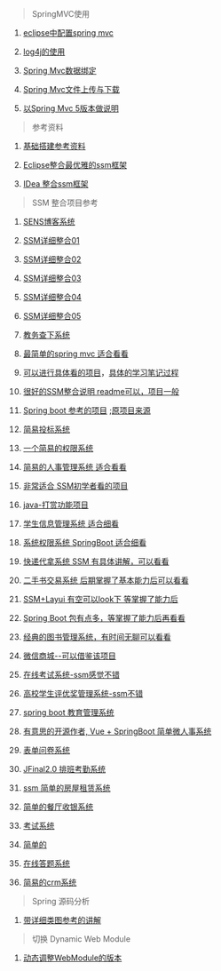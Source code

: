 > SpringMVC使用

1. [eclipse中配置spring mvc](eclipseSpringMVC.md)

2. [log4j的使用](log4j.md)

3. [Spring Mvc数据绑定](数据绑定入门.md)

4. [Spring Mvc文件上传与下载](文件上传与下载.md)

5. [以Spring Mvc 5版本做说明](基本配置说明.md)

> 参考资料

1. [基础搭建参考资料](https://www.cnblogs.com/funnn24/p/10744299.html)

2. [Eclipse整合最优雅的ssm框架](https://blog.csdn.net/qq598535550/article/details/51703190)

3. [IDea 整合ssm框架](https://blog.csdn.net/qq_44543508/article/details/100192558)

> SSM 整合项目参考

1. [SENS博客系统](https://github.com/saysky/ForestBlog)
2. [SSM详细整合01](https://github.com/Javen205/SSM)
3. [SSM详细整合02](https://github.com/FuZhucheng/SSM.git)
4. [SSM详细整合03](https://github.com/liyifeng1994/ssm)
5. [SSM详细整合04](https://github.com/igaozp/SSM)
6. [SSM详细整合05](https://github.com/wsk1103/mySSM)
7. [教务查下系统](https://github.com/JaceyRx/Examination_System)
8. [最简单的spring mvc 适合看看](https://github.com/hisenyuan/SSM_BookSystem)
9. [可以进行具体看的项目](https://github.com/YUbuntu0109/sms-ssm)，[具体的学习笔记过程](https://github.com/YUbuntu0109/YUbuntu0109.github.io)
10. [很好的SSM整合说明 readme可以，项目一般](https://github.com/Elricyo/SSM)
11. [Spring boot 参考的项目](https://github.com/YUbuntu0109/My-Blog-layui.git) ;[原项目来源](https://github.com/ZHENFENG13/My-Blog)
12. [简易投标系统](https://github.com/YUbuntu0109/voteserver.git)
13. [一个简易的权限系统](https://github.com/YUbuntu0109/Permission)
14. [简易的人事管理系统 适合看看](https://github.com/YUbuntu0109/Personnel-Management-System)
15. [非常适合 SSM初学者看的项目](https://github.com/YUbuntu0109/ssm-beginner)
16. [java-打赏功能项目](https://github.com/YUbuntu0109/profit)
17. [学生信息管理系统  适合细看](https://github.com/YUbuntu0109/UIMS)
18. [系统权限系统  SpringBoot 适合细看](https://github.com/YUbuntu0109/mysiteforme)
19. [快递代拿系统 SSM 有具体讲解，可以看看](https://github.com/jitwxs/express-ssm)
20. [二手书交易系统 后期掌握了基本能力后可以看看](https://github.com/DanielLin07/bookshop)
21. [SSM+Layui 有空可以look下 等掌握了能力后](https://github.com/V-yg/SSM-layui-maven-)
22. [Spring Boot 包有点多，等掌握了能力后再看看](https://github.com/V-yg/BgMan)
23. [经典的图书管理系统，有时间无聊可以看看](https://github.com/ThreadNew/SSM_Project)
24. [微信商城--可以借鉴该项目](https://github.com/LaienLi/yiran)
25. [在线考试系统-ssm感觉不错](https://github.com/DimpleFeng/online_exam_system)
26. [高校学生评优奖管理系统-ssm不错](https://github.com/DimpleFeng/EAMS)
27. [spring boot 教育管理系统](https://github.com/qianqianjun/Educational-management)
28. [有意思的开源作者, Vue + SpringBoot 简单微人事系统](https://github.com/lenve/vhr)

29. [表单问卷系统](https://github.com/wkeyuan/DWSurvey)
30. [JFinal2.0 排班考勤系统](https://github.com/giscafer/FinalScheduler)
31. [ssm 简单的房屋租赁系统](https://github.com/chiuwingyan/house)
32. [简单的餐厅收银系统](https://github.com/CHANGEX929/RCMS)
33. [考试系统](https://github.com/imalexyang/ExamStack)
34. [简单的](https://github.com/newbee-ltd/newbee-mall)
35. [在线答题系统](https://github.com/malizhigithub/answerWeb)
36. [简易的crm系统](https://github.com/malizhigithub/CRM)

> Spring 源码分析

1. [带详细类图参考的讲解](https://github.com/seaswalker/spring-analysis)

> 切换 Dynamic Web Module

1. [动态调整WebModule的版本](Maven切换DynamicWebModule.md)
